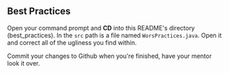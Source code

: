 ## Best Practices

Open your command prompt and **CD** into this README's directory (best_practices). In the `src` path is a file named `WorsPractices.java`. Open it and correct all of the ugliness you find within.

Commit your changes to Github when you're finished, have your mentor look it over.